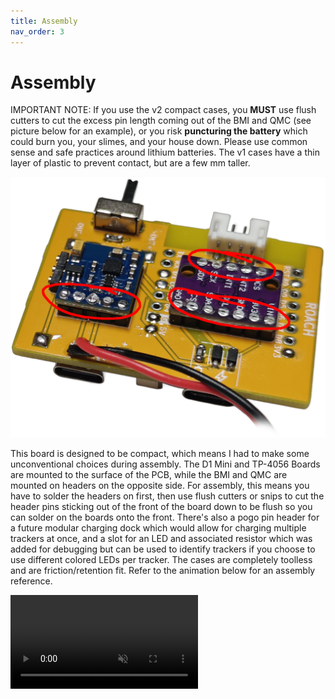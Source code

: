 ```yaml
---
title: Assembly
nav_order: 3
---
```


# Assembly

IMPORTANT NOTE: If you use the v2 compact cases, you **MUST** use flush cutters to cut the excess pin length coming out of the BMI and QMC (see picture below for an example), or you risk **puncturing the battery** which could burn you, your slimes, and your house down. Please use common sense and safe practices around lithium batteries. The v1 cases have a thin layer of plastic to prevent contact, but are a few mm taller. 

![flush_cut](images/flush.png)

This board is designed to be compact, which means I had to make some unconventional choices during assembly. The D1 Mini and TP-4056 Boards are mounted to the surface of the PCB, while the BMI and QMC are mounted on headers on the opposite side. For assembly, this means you have to solder the headers on first, then use flush cutters or snips to cut the header pins sticking out of the front of the board down to be flush so you can solder on the boards onto the front. There's also a pogo pin header for a future modular charging dock which would allow for charging multiple trackers at once, and a slot for an LED and associated resistor which was added for debugging but can be used to identify trackers if you choose to use different colored LEDs per tracker. The cases are completely toolless and are friction/retention fit. Refer to the animation below for an assembly reference.

<video style="max-width: 730px;" src="videos/speen_mobo.mp4" autoplay loop muted></video>
